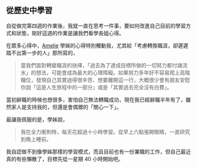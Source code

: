 ## 從歷史中學習
自從做完第四週的作業後，我就一直在思考一件事，要如何改進自己目前的學習方式和狀態，剛好這週的作業是讓我們看學長姐心得。

在眾多心得中，[Amelie](https://github.com/Lidemy/mentor-program-2nd/issues/7) 學姊的心得特別觸動我，尤其給「考慮轉換職涯，卻遲遲踏不出第一步的人」那所寫的，
> 當我們面對轉變職涯的抉擇，「過去為了達成目標所做的一切努力都付諸流水」的想法，可能會成為最大的心理障礙。如果努力多年好不容易爬上高階職位，發現自己其實過得很辛苦、想要離開這一行，大概很少會有朋友安慰你說「這是人生旅程中的一部分」或是「其實過去完全沒有白費」。

當初辭職的時候也想很多，害怕自己無法轉職成功，現在我已經辭職半年有了，雖然家人是支持我的，但還是會偶爾的「關心一下」。


最讓我佩服的是，學姊說，
> 我在全力衝刺時，每天花超過十小時學習。從早上六點張開眼睛，一直研究到晚上睡前。

我自認做不到像學姊那樣的學習模式，而且目前也有一份兼職的工作，但自己最近真的有些懶散了，目標先從一星期 40 小時開始吧。


